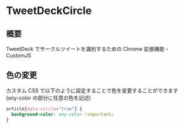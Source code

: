 # TweetDeckCircle

## 概要

TweetDeck でサークルツイートを識別するための Chrome 拡張機能・CustomJS

## 色の変更

カスタム CSS で以下のように設定することで色を変更することができます
(any-color の部分に任意の色を記述)

```css
article[data-circle="true"] {
  background-color: any-color !important;
}
```
